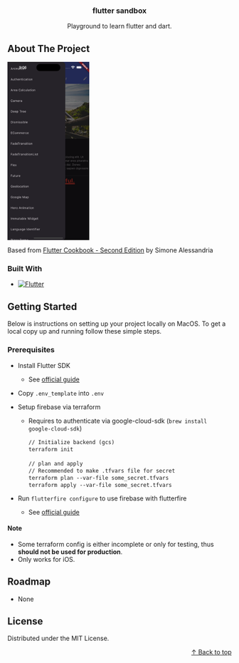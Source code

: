 <a name="top"></a>

<div align="center">
  <h3 align="center">flutter sandbox</h3>

  <p align="center">
    Playground to learn flutter and dart.
  </p>
</div>

## About The Project

<img src="./screenshot.png" height="400" align="center" />

Based from [Flutter Cookbook - Second Edition][Book] by Simone Alessandria

### Built With

- [![Flutter][Shield]][Lang]

## Getting Started

Below is instructions on setting up your project locally on MacOS.
To get a local copy up and running follow these simple steps.

### Prerequisites

- Install Flutter SDK
  - See [official guide](https://docs.flutter.dev/get-started/install)
- Copy `.env_template` into `.env`
- Setup firebase via terraform

  - Requires to authenticate via google-cloud-sdk (`brew install google-cloud-sdk`)

    ```
    // Initialize backend (gcs)
    terraform init

    // plan and apply
    // Recommended to make .tfvars file for secret
    terraform plan --var-file some_secret.tfvars
    terraform apply --var-file some_secret.tfvars
    ```

- Run `flutterfire configure` to use firebase with flutterfire
  - See [official guide](https://firebase.google.com/docs/flutter/setup?platform=ios)

#### Note

- Some terraform config is either incomplete or only for testing, thus **should not be used for production**.
- Only works for iOS.

## Roadmap

- None

## License

Distributed under the MIT License.

<p align="right"><a href="#top">↑ Back to top</a></p>

[project-screenshot]: ./screenshot.png
[Lang]: https://flutter.dev/
[Shield]: https://img.shields.io/badge/Flutter-v3.16.8-%230553B1.svg?style=for-the-badge&logo=Flutter&logoColor=white&labelColor=042B59
[Book]: https://www.packtpub.com/product/flutter-cookbook-second-edition-second-edition/9781803245430
